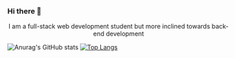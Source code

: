 ### Hi there 👋
<p align="center">I am a full-stack web development student but more inclined towards back-end development</p>

![Anurag's GitHub stats](https://github-readme-stats.vercel.app/api?username=Soria-c&show_icons=true&theme=radical)
[![Top Langs](https://github-readme-stats.vercel.app/api/top-langs/?username=Soria-c&show_icons=true&theme=radical)](https://github.com/anuraghazra/github-readme-stats&show_icons=true&theme=radical)
